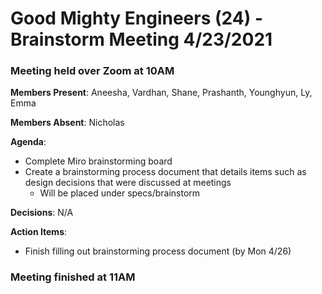 # Good Mighty Engineers (24) - Brainstorm Meeting 4/23/2021

### Meeting held over Zoom at 10AM

**Members Present**: Aneesha, Vardhan, Shane, Prashanth, Younghyun, Ly, Emma

**Members Absent**: Nicholas

**Agenda**:
- Complete Miro brainstorming board
- Create a brainstorming process document that details items such as design decisions that were discussed at meetings
    - Will be placed under specs/brainstorm

**Decisions**:
N/A

**Action Items**:
- Finish filling out brainstorming process document (by Mon 4/26)

### Meeting finished at 11AM